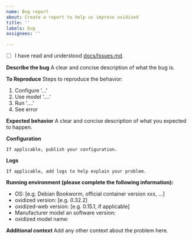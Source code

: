 ```yaml
---
name: Bug report
about: Create a report to help us improve oxidized
title: ''
labels: bug
assignees: ''

---
```

<!-- Check the box [X] -->
- [ ] I have read and understood [docs/Issues.md](https://github.com/ytti/oxidized/blob/master/docs/Issues.md).

**Describe the bug**
A clear and concise description of what the bug is.

**To Reproduce**
Steps to reproduce the behavior:
1. Configure '...'
2. Use model '....'
3. Run '....'
4. See error

**Expected behavior**
A clear and concise description of what you expected to happen.

**Configuration**
```
If applicable, publish your configuration.
```

**Logs**
```
If applicable, add logs to help explain your problem.
```

**Running environment (please complete the following information):**
<!-- complete the following information and add further details if needed.
Always test the latest version of oxidized -->
- OS: [e.g. Debian Bookworm, official container version xxx, ...]
- oxidized version: [e.g. 0.32.2]
- oxidized-web version: [e.g. 0.15.1, if applicable]
- Manufacturer model an software version:
- oxidized model name:

**Additional context**
Add any other context about the problem here.
